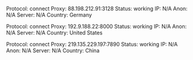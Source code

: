 Protocol: connect
Proxy: 88.198.212.91:3128
Status: working
IP: N/A
Anon: N/A
Server: N/A
Country: Germany

Protocol: connect
Proxy: 192.9.188.22:8000
Status: working
IP: N/A
Anon: N/A
Server: N/A
Country: United States

Protocol: connect
Proxy: 219.135.229.197:7890
Status: working
IP: N/A
Anon: N/A
Server: N/A
Country: China

